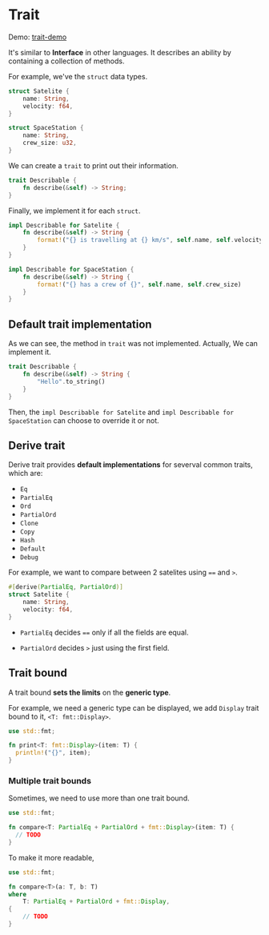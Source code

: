 # Trait

Demo: [trait-demo](./trait-demo/)

It's similar to **Interface** in other languages. It describes an ability by containing a collection of methods.

For example, we've the `struct` data types.

```rust
struct Satelite {
    name: String,
    velocity: f64,
}

struct SpaceStation {
    name: String,
    crew_size: u32,
}
```

We can create a `trait` to print out their information.

```rust
trait Describable {
    fn describe(&self) -> String;
}
```

Finally, we implement it for each `struct`.

```rust
impl Describable for Satelite {
    fn describe(&self) -> String {
        format!("{} is travelling at {} km/s", self.name, self.velocity)
    }
}

impl Describable for SpaceStation {
    fn describe(&self) -> String {
        format!("{} has a crew of {}", self.name, self.crew_size)
    }
}
```

## Default trait implementation

As we can see, the method in `trait` was not implemented. Actually, We can implement it.

```rust
trait Describable {
    fn describe(&self) -> String {
        "Hello".to_string()
    }
}
```

Then, the `impl Describable for Satelite` and `impl Describable for SpaceStation` can choose to override it or not.

## Derive trait

Derive trait provides **default implementations** for severval common traits, which are:

- `Eq`
- `PartialEq`
- `Ord`
- `PartialOrd`
- `Clone`
- `Copy`
- `Hash`
- `Default`
- `Debug`

For example, we want to compare between 2 satelites using `==` and `>`.

```rust
#[derive(PartialEq, PartialOrd)]
struct Satelite {
    name: String,
    velocity: f64,
}
```

- `PartialEq` decides `==` only if all the fields are equal.

- `PartialOrd` decides `>` just using the first field.

## Trait bound

A trait bound **sets the limits** on the **generic type**.

For example, we need a generic type can be displayed, we add `Display` trait bound to it, `<T: fmt::Display>`.

```rust
use std::fmt;

fn print<T: fmt::Display>(item: T) {
  println!("{}", item);
}
```

### Multiple trait bounds

Sometimes, we need to use more than one trait bound.

```rust
use std::fmt;

fn compare<T: PartialEq + PartialOrd + fmt::Display>(item: T) {
  // TODO
}
```

To make it more readable,

```rust
use std::fmt;

fn compare<T>(a: T, b: T)
where
    T: PartialEq + PartialOrd + fmt::Display,
{
    // TODO 
}
```
